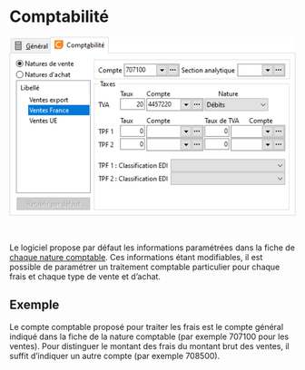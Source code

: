 # Comptabilité



![](../../assets/images/Frais/2/OngletComptabilite.png)


 


Le logiciel propose par défaut les informations paramétrées dans la 
 fiche de [chaque 
 nature comptable](../../NaturesComptable/1/NaturesComptables.md). Ces informations étant modifiables, il est possible 
 de paramétrer un traitement comptable particulier pour chaque frais et 
 chaque type de vente et d’achat.


## Exemple


Le compte comptable proposé pour traiter les frais est le compte général 
 indiqué dans la fiche de la nature comptable (par exemple 707100 pour 
 les ventes). Pour distinguer le montant des frais du montant brut des 
 ventes, il suffit d’indiquer un autre compte (par exemple 708500).


 






